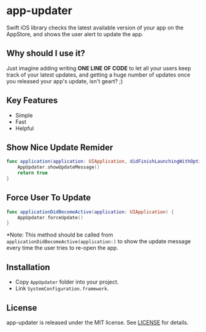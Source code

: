 # app-updater
Swift iOS library checks the latest available version of your app on the AppStore, and shows the user alert to update the app.

## Why should I use it?
Just imagine adding writing <b>ONE LINE OF CODE</b> to let all your users keep track of your latest updates, and getting a huge number of updates once you released your app's update, isn't geart? ;)

## Key Features

- Simple
- Fast
- Helpful

## Show Nice Update Remider

````swift
func application(application: UIApplication, didFinishLaunchingWithOptions launchOptions: [NSObject: AnyObject]?) -> Bool {
    AppUpdater.showUpdateMessage()
    return true
}
````

## Force User To Update

````swift
func applicationDidBecomeActive(application: UIApplication) {
    AppUpdater.forceUpdate()
}
````
*Note: This method should be called from `applicationDidBecomeActive(application:)` to show the update message every time the user tries to re-open the app.

## Installation

- Copy `AppUpdater` folder into your project.
- Link `SystemConfiguration.framework`.

## License

app-updater is released under the MIT license. See [LICENSE](LICENSE.md) for details.
